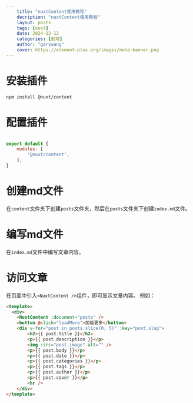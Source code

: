 ```yaml
--- 
    title: "nuxtContent使用教程"
    decription: "nuxtContent使用教程"
    layout: posts
    tags: [nuxt]
    date: 2024-12-12
    categories: [前端]
    author: "garywang"
    cover: https://element-plus.org/images/mele-banner.png
--- 
```


# 安装插件
```bash
npm install @nuxt/content
```
# 配置插件
```js

export default {
    modules: [
        '@nuxt/content',
    ],
}
```
# 创建md文件
在`content`文件夹下创建`posts`文件夹，然后在`posts`文件夹下创建`index.md`文件。
# 编写md文件
在`index.md`文件中编写文章内容。
# 访问文章
在页面中引入`<NuxtContent />`组件，即可显示文章内容。
例如：
```html
<template>
  <div>
    <NuxtContent :document="posts" />
    <button @click="loadMore">加载更多</button>
    <div v-for="post in posts.slice(0, 5)" :key="post.slug">
        <h2>{{ post.title }}</h2>
        <p>{{ post.description }}</p>
        <img :src="post.image" alt="" />
        <p>{{ post.body }}</p>
        <p>{{ post.date }}</p>
        <p>{{ post.categories }}</p>
        <p>{{ post.tags }}</p>
        <p>{{ post.author }}</p>
        <p>{{ post.cover }}</p>
        <hr />
    </div>
</template>
```


